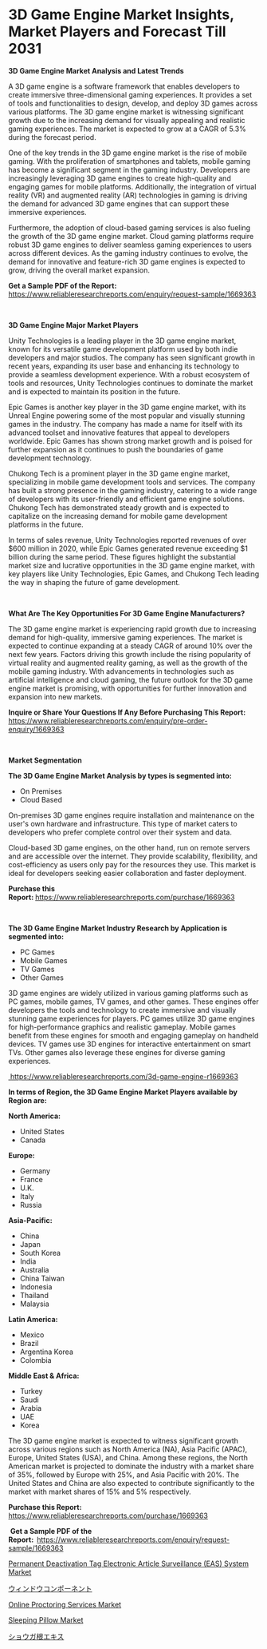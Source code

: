 <p><h1>3D Game Engine Market Insights, Market Players and Forecast Till 2031</h1></p><p><strong>3D Game Engine Market Analysis and Latest Trends</strong></p>
<p><p>A 3D game engine is a software framework that enables developers to create immersive three-dimensional gaming experiences. It provides a set of tools and functionalities to design, develop, and deploy 3D games across various platforms. The 3D game engine market is witnessing significant growth due to the increasing demand for visually appealing and realistic gaming experiences. The market is expected to grow at a CAGR of 5.3% during the forecast period.</p><p>One of the key trends in the 3D game engine market is the rise of mobile gaming. With the proliferation of smartphones and tablets, mobile gaming has become a significant segment in the gaming industry. Developers are increasingly leveraging 3D game engines to create high-quality and engaging games for mobile platforms. Additionally, the integration of virtual reality (VR) and augmented reality (AR) technologies in gaming is driving the demand for advanced 3D game engines that can support these immersive experiences.</p><p>Furthermore, the adoption of cloud-based gaming services is also fueling the growth of the 3D game engine market. Cloud gaming platforms require robust 3D game engines to deliver seamless gaming experiences to users across different devices. As the gaming industry continues to evolve, the demand for innovative and feature-rich 3D game engines is expected to grow, driving the overall market expansion.</p></p>
<p><strong>Get a Sample PDF of the Report:&nbsp;</strong> <a href="https://www.reliableresearchreports.com/enquiry/request-sample/1669363">https://www.reliableresearchreports.com/enquiry/request-sample/1669363</a></p>
<p>&nbsp;</p>
<p><strong>3D Game Engine Major Market Players</strong></p>
<p><p>Unity Technologies is a leading player in the 3D game engine market, known for its versatile game development platform used by both indie developers and major studios. The company has seen significant growth in recent years, expanding its user base and enhancing its technology to provide a seamless development experience. With a robust ecosystem of tools and resources, Unity Technologies continues to dominate the market and is expected to maintain its position in the future.</p><p>Epic Games is another key player in the 3D game engine market, with its Unreal Engine powering some of the most popular and visually stunning games in the industry. The company has made a name for itself with its advanced toolset and innovative features that appeal to developers worldwide. Epic Games has shown strong market growth and is poised for further expansion as it continues to push the boundaries of game development technology.</p><p>Chukong Tech is a prominent player in the 3D game engine market, specializing in mobile game development tools and services. The company has built a strong presence in the gaming industry, catering to a wide range of developers with its user-friendly and efficient game engine solutions. Chukong Tech has demonstrated steady growth and is expected to capitalize on the increasing demand for mobile game development platforms in the future.</p><p>In terms of sales revenue, Unity Technologies reported revenues of over $600 million in 2020, while Epic Games generated revenue exceeding $1 billion during the same period. These figures highlight the substantial market size and lucrative opportunities in the 3D game engine market, with key players like Unity Technologies, Epic Games, and Chukong Tech leading the way in shaping the future of game development.</p></p>
<p>&nbsp;</p>
<p><strong>What Are The Key Opportunities For 3D Game Engine Manufacturers?</strong></p>
<p><p>The 3D game engine market is experiencing rapid growth due to increasing demand for high-quality, immersive gaming experiences. The market is expected to continue expanding at a steady CAGR of around 10% over the next few years. Factors driving this growth include the rising popularity of virtual reality and augmented reality gaming, as well as the growth of the mobile gaming industry. With advancements in technologies such as artificial intelligence and cloud gaming, the future outlook for the 3D game engine market is promising, with opportunities for further innovation and expansion into new markets.</p></p>
<p><strong>Inquire or Share Your Questions If Any Before Purchasing This Report:</strong> <a href="https://www.reliableresearchreports.com/enquiry/pre-order-enquiry/1669363">https://www.reliableresearchreports.com/enquiry/pre-order-enquiry/1669363</a></p>
<p>&nbsp;</p>
<p><strong>Market Segmentation</strong></p>
<p><strong>The 3D Game Engine Market Analysis by types is segmented into:</strong></p>
<p><ul><li>On Premises</li><li>Cloud Based</li></ul></p>
<p><p>On-premises 3D game engines require installation and maintenance on the user's own hardware and infrastructure. This type of market caters to developers who prefer complete control over their system and data. </p><p>Cloud-based 3D game engines, on the other hand, run on remote servers and are accessible over the internet. They provide scalability, flexibility, and cost-efficiency as users only pay for the resources they use. This market is ideal for developers seeking easier collaboration and faster deployment.</p></p>
<p><strong>Purchase this Report:&nbsp;</strong><a href="https://www.reliableresearchreports.com/purchase/1669363">https://www.reliableresearchreports.com/purchase/1669363</a></p>
<p>&nbsp;</p>
<p><strong>The 3D Game Engine Market Industry Research by Application is segmented into:</strong></p>
<p><ul><li>PC Games</li><li>Mobile Games</li><li>TV Games</li><li>Other Games</li></ul></p>
<p><p>3D game engines are widely utilized in various gaming platforms such as PC games, mobile games, TV games, and other games. These engines offer developers the tools and technology to create immersive and visually stunning game experiences for players. PC games utilize 3D game engines for high-performance graphics and realistic gameplay. Mobile games benefit from these engines for smooth and engaging gameplay on handheld devices. TV games use 3D engines for interactive entertainment on smart TVs. Other games also leverage these engines for diverse gaming experiences.</p></p>
<p><a href="https://www.reliableresearchreports.com/3d-game-engine-r1669363">&nbsp;https://www.reliableresearchreports.com/3d-game-engine-r1669363</a></p>
<p><strong>In terms of Region, the 3D Game Engine Market Players available by Region are:</strong></p>
<p>
    <p> <strong> North America: </strong>
        <ul>
            <li>United States</li>
            <li>Canada</li>
        </ul>
        </p> 
    <p> <strong> Europe: </strong>
        <ul>
            <li>Germany</li>
            <li>France</li>
            <li>U.K.</li>
            <li>Italy</li>
            <li>Russia</li>
        </ul>
        </p> 
    <p> <strong> Asia-Pacific: </strong>
        <ul>
            <li>China</li>
            <li>Japan</li>
            <li>South Korea</li>
            <li>India</li>
            <li>Australia</li>
            <li>China Taiwan</li>
            <li>Indonesia</li>
            <li>Thailand</li>
            <li>Malaysia</li>
        </ul>
        </p> 
    <p> <strong> Latin America: </strong>
        <ul>
            <li>Mexico</li>
            <li>Brazil</li>
            <li>Argentina Korea</li>
            <li>Colombia</li>
        </ul>
        </p> 
    <p> <strong> Middle East & Africa: </strong>
        <ul>
            <li>Turkey</li>
            <li>Saudi</li>
            <li>Arabia</li>
            <li>UAE</li>
            <li>Korea</li>
        </ul>
    </p>
    </p>
<p><p>The 3D game engine market is expected to witness significant growth across various regions such as North America (NA), Asia Pacific (APAC), Europe, United States (USA), and China. Among these regions, the North American market is projected to dominate the industry with a market share of 35%, followed by Europe with 25%, and Asia Pacific with 20%. The United States and China are also expected to contribute significantly to the market with market shares of 15% and 5% respectively.</p></p>
<p><strong>Purchase this Report: </strong><a href="https://www.reliableresearchreports.com/purchase/1669363">https://www.reliableresearchreports.com/purchase/1669363</a></p>
<p>&nbsp;<strong>Get a Sample PDF of the Report:&nbsp;&nbsp;</strong><a href="https://www.reliableresearchreports.com/enquiry/request-sample/1669363">https://www.reliableresearchreports.com/enquiry/request-sample/1669363</a></p>
<p><strong></strong></p>
<p><p><a href="https://www.linkedin.com/pulse/insights-permanent-deactivation-tag-electronic-article-surveillance-enuaf">Permanent Deactivation Tag Electronic Article Surveillance (EAS) System Market</a></p><p><a href="https://github.com/ReyesKohler20231/Market-Research-Report-List-1/blob/main/192053845452.md">ウィンドウコンポーネント</a></p><p><a href="https://github.com/RebekaAnderson14/Market-Research-Report-List-1/blob/main/online-proctoring-services-market.md">Online Proctoring Services Market</a></p><p><a href="https://issuu.com/reportprime-2/docs/sleeping-pillow-market-size-2030.pptx">Sleeping Pillow Market</a></p><p><a href="https://github.com/adcxff01450218/Market-Research-Report-List-2/blob/main/784481145447.md">ショウガ根エキス</a></p></p>